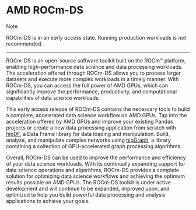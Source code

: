 # AMD ROCm-DS

> [!NOTE]
> ROCm-DS is in an *early access* state. Running production workloads is *not* recommended.
***

ROCm-DS is an open-source software toolkit built on the ROCm™ platform, enabling high-performance data science and data processing workloads. The acceleration offered through ROCm-DS allows you to process larger datasets and execute more complex workloads in a timely manner. With ROCm-DS, you can access the full power of AMD GPUs, which can significantly improve the performance, productivity, and computational capabilities of data science workloads.

This early access release of ROCm-DS contains the necessary tools to build a complete, accelerated data science workflow on AMD GPUs. Tap into the acceleration offered by AMD GPUs and improve your existing Pandas projects or create a new data processing application from scratch with [hipDF](https://github.com/ROCm-DS/hipDF), a Data Frame library for data loading and manipulation. Build, analyze, and manipulate complex networks using [hipGraph](https://github.com/ROCm-DS/hipGRAPH), a library containing a collection of GPU-accelerated graph processing algorithms.

Overall, ROCm-DS can be used to improve the performance and efficiency of your data science workloads. With its continually expanding support for data science operations and algorithms, ROCm-DS provides a complete solution for optimizing data science workflows and achieving the optimum results possible on AMD GPUs. The ROCm-DS toolkit is under active development and will continue to be expanded, improved upon, and optimized to help you build powerful data processing and analysis applications to achieve your goals.
